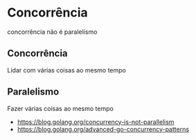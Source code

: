 # Concorrência

concorrência não é paralelismo

## Concorrência

Lidar com várias coisas ao mesmo tempo

## Paralelismo

Fazer várias coisas ao mesmo tempo

* https://blog.golang.org/concurrency-is-not-parallelism
* https://blog.golang.org/advanced-go-concurrency-patterns
